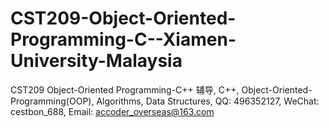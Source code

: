 # CST209-Object-Oriented-Programming-C--Xiamen-University-Malaysia
CST209 Object-Oriented Programming-C++ 辅导, C++, Object-Oriented-Programming(OOP), Algorithms, Data Structures, QQ: 496352127, WeChat: cestbon_688, Email: accoder_overseas@163.com
